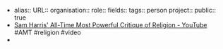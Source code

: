 - alias::
  URL::
  organisation::
  role::
  fields::
  tags:: person
  project::
  public:: true
- [Sam Harris' All-Time Most Powerful Critique of Religion - YouTube](https://www.youtube.com/watch?v=SP611llVMYU) #AMT #religion #video
-